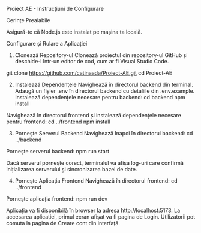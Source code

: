 Proiect AE - Instrucțiuni de Configurare

Cerințe Prealabile

Asigură-te că Node.js este instalat pe mașina ta locală.

Configurare și Rulare a Aplicației
1. Clonează Repository-ul
Clonează proiectul din repository-ul GitHub și deschide-l într-un editor de cod, cum ar fi Visual Studio Code.

git clone https://github.com/catinaada/Proiect-AE.git
 cd Proiect-AE

2. Instalează Dependențele
Navighează în directorul backend din terminal.
Adaugă un fișier .env în directorul backend cu detaliile din .env.example.
Instalează dependențele necesare pentru backend:
cd backend
npm install

Navighează în directorul frontend și instalează dependențele necesare pentru frontend:
cd ../frontend
npm install

3. Pornește Serverul Backend
Navighează înapoi în directorul backend:
cd ../backend

Pornește serverul backend:
npm run start

Dacă serverul pornește corect, terminalul va afișa log-uri care confirmă inițializarea serverului și sincronizarea bazei de date.

4. Pornește Aplicația Frontend
Navighează în directorul frontend:
cd ../frontend

Pornește aplicația frontend:
npm run dev

Aplicația va fi disponibilă în browser la adresa http://localhost:5173.
La accesarea aplicației, primul ecran afișat va fi pagina de Login. Utilizatorii pot comuta la pagina de Creare cont din interfață.

